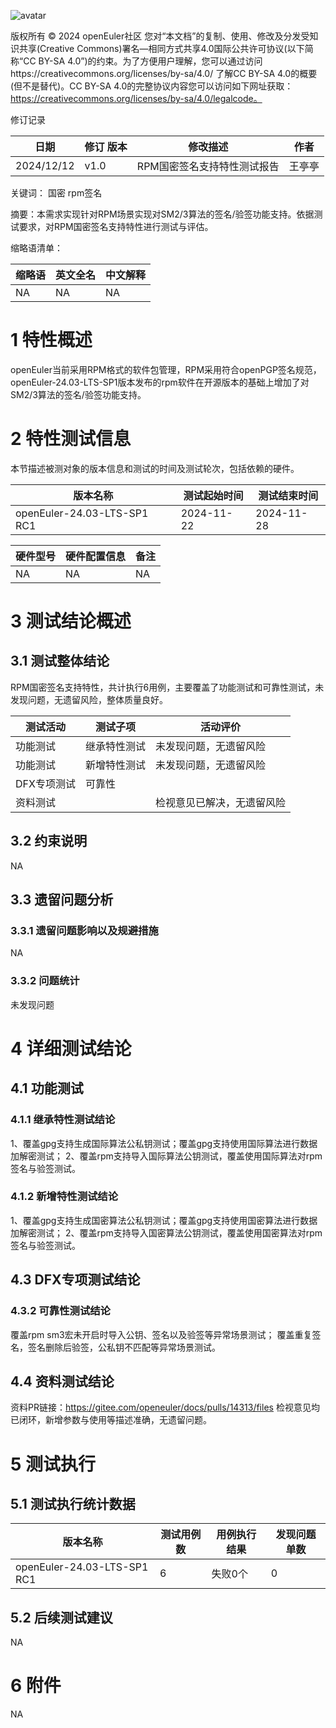 ![avatar](../../images/openEuler.png)


版权所有 © 2024  openEuler社区
 您对“本文档”的复制、使用、修改及分发受知识共享(Creative Commons)署名—相同方式共享4.0国际公共许可协议(以下简称“CC BY-SA 4.0”)的约束。为了方便用户理解，您可以通过访问https://creativecommons.org/licenses/by-sa/4.0/ 了解CC BY-SA 4.0的概要 (但不是替代)。CC BY-SA 4.0的完整协议内容您可以访问如下网址获取：https://creativecommons.org/licenses/by-sa/4.0/legalcode。

修订记录

| 日期      | 修订   版本 | 修改描述                | 作者   |
| --------- | ----------- | ----------------------- | ------ |
| 2024/12/12 | v1.0        | RPM国密签名支持特性测试报告 | 王亭亭 |

关键词： 国密 rpm签名

摘要：本需求实现针对RPM场景实现对SM2/3算法的签名/验签功能支持。依据测试要求，对RPM国密签名支持特性进行测试与评估。

缩略语清单：

| 缩略语 | 英文全名 | 中文解释 |
| ------ | -------- | -------- |
|   NA     |    NA      |    NA      |

# 1     特性概述

openEuler当前采用RPM格式的软件包管理，RPM采用符合openPGP签名规范，openEuler-24.03-LTS-SP1版本发布的rpm软件在开源版本的基础上增加了对SM2/3算法的签名/验签功能支持。

# 2     特性测试信息

本节描述被测对象的版本信息和测试的时间及测试轮次，包括依赖的硬件。

| 版本名称                    | 测试起始时间 | 测试结束时间 |
| --------------------------- | ------------ | ------------ |
| openEuler-24.03-LTS-SP1 RC1 | 2024-11-22   | 2024-11-28   |

| 硬件型号 | 硬件配置信息 | 备注 |
| -------- | ------------ | ---- |
|    NA      |       NA       |  NA    |

# 3     测试结论概述

## 3.1   测试整体结论

RPM国密签名支持特性，共计执行6用例，主要覆盖了功能测试和可靠性测试，未发现问题，无遗留风险，整体质量良好。

| 测试活动 | 测试子项 | 活动评价 |
| ------- | -------- | ------- |
| 功能测试 | 继承特性测试 |   未发现问题，无遗留风险   |
| 功能测试 | 新增特性测试 |  未发现问题，无遗留风险    |
| DFX专项测试 | 可靠性 | | 未发现问题，无遗留风险
| 资料测试 |         |     检视意见已解决，无遗留风险    |

## 3.2   约束说明

NA

## 3.3   遗留问题分析

### 3.3.1 遗留问题影响以及规避措施

NA

### 3.3.2 问题统计

未发现问题

# 4 详细测试结论

## 4.1 功能测试

### 4.1.1 继承特性测试结论
1、覆盖gpg支持生成国际算法公私钥测试；覆盖gpg支持使用国际算法进行数据加解密测试；
2、覆盖rpm支持导入国际算法公钥测试，覆盖使用国际算法对rpm签名与验签测试。

### 4.1.2 新增特性测试结论
1、覆盖gpg支持生成国密算法公私钥测试；覆盖gpg支持使用国密算法进行数据加解密测试；
2、覆盖rpm支持导入国密算法公钥测试，覆盖使用国密算法对rpm签名与验签测试。

## 4.3 DFX专项测试结论

### 4.3.2 可靠性测试结论
覆盖rpm sm3宏未开启时导入公钥、签名以及验签等异常场景测试；
覆盖重复签名，签名删除后验签，公私钥不匹配等异常场景测试。

## 4.4 资料测试结论
资料PR链接：https://gitee.com/openeuler/docs/pulls/14313/files
检视意见均已闭环，新增参数与使用等描述准确，无遗留问题。

# 5     测试执行

## 5.1   测试执行统计数据

| 版本名称                    | 测试用例数 | 用例执行结果       | 发现问题单数 |
| --------------------------- | ---------- | ------------------ | ------------ |
| openEuler-24.03-LTS-SP1 RC1 |   6       | 失败0个 | 0            |

## 5.2   后续测试建议

NA

# 6     附件

NA